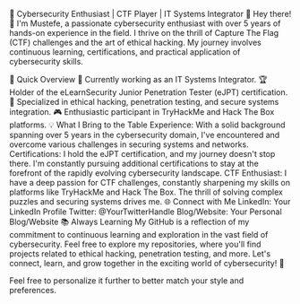 👾 Cybersecurity Enthusiast | CTF Player | IT Systems Integrator 👾
Hey there! 👋 I'm Mustefe, a passionate cybersecurity enthusiast with over 5 years of hands-on experience in the field. I thrive on the thrill of Capture The Flag (CTF) challenges and the art of ethical hacking. My journey involves continuous learning, certifications, and practical application of cybersecurity skills.

🚀 Quick Overview
💼 Currently working as an IT Systems Integrator.
🏆 Holder of the eLearnSecurity Junior Penetration Tester (eJPT) certification.
🔐 Specialized in ethical hacking, penetration testing, and secure systems integration.
🎮 Enthusiastic participant in TryHackMe and Hack The Box platforms.
💡 What I Bring to the Table
Experience: With a solid background spanning over 5 years in the cybersecurity domain, I've encountered and overcome various challenges in securing systems and networks.
Certifications: I hold the eJPT certification, and my journey doesn't stop there. I'm constantly pursuing additional certifications to stay at the forefront of the rapidly evolving cybersecurity landscape.
CTF Enthusiast: I have a deep passion for CTF challenges, constantly sharpening my skills on platforms like TryHackMe and Hack The Box. The thrill of solving complex puzzles and securing systems drives me.
🌐 Connect with Me
LinkedIn: Your LinkedIn Profile
Twitter: @YourTwitterHandle
Blog/Website: Your Personal Blog/Website
📚 Always Learning
My GitHub is a reflection of my commitment to continuous learning and exploration in the vast field of cybersecurity. Feel free to explore my repositories, where you'll find projects related to ethical hacking, penetration testing, and more. Let's connect, learn, and grow together in the exciting world of cybersecurity! 🚀

Feel free to personalize it further to better match your style and preferences.
